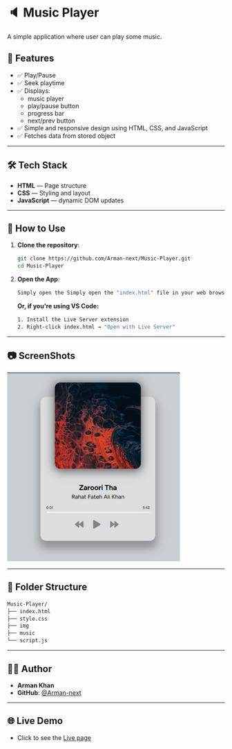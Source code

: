 # 🔈 Music Player

A simple application where user can play some music.

## 🚀 Features

- ✅ Play/Pause
- ✅ Seek playtime
- ✅ Displays:
  - music player
  - play/pause button
  - progress bar
  - next/prev button
- ✅ Simple and responsive design using HTML, CSS, and JavaScript
- ✅ Fetches data from stored object

---

## 🛠️ Tech Stack

- **HTML** — Page structure
- **CSS** — Styling and layout
- **JavaScript** — dynamic DOM updates

---

## 🔧 How to Use

1. **Clone the repository**:

   ```bash
   git clone https://github.com/Arman-next/Music-Player.git
   cd Music-Player

   ```

2. **Open the App**:

   ```bash
   Simply open the Simply open the "index.html" file in your web browser. file in your web browser.
   ```

   **Or, if you're using VS Code:**

   ```bash
   1. Install the Live Server extension
   2. Right-click index.html → "Open with Live Server"
   ```

---

## 📷 ScreenShots

<img src="./img/SS - 1.png" alt="App Screenshot 1" width="400">

---

## 📁 Folder Structure

```bash
Music-Player/
├── index.html
├── style.css
├── img
├── music
└── script.js
```

---

## 🧔‍♂️ Author

- **Arman Khan**
- **GitHub**: [@Arman-next](https://github.com/Arman-next)

---

## 🌐 Live Demo

- Click to see the [Live page](https://arman-next.github.io/Music-Player/)

